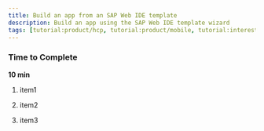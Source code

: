 ```yaml
---
title: Build an app from an SAP Web IDE template
description: Build an app using the SAP Web IDE template wizard
tags: [tutorial:product/hcp, tutorial:product/mobile, tutorial:interest/gettingstarted]
---
```


### Time to Complete
**10 min**

1. item1

2. item2

3. item3
